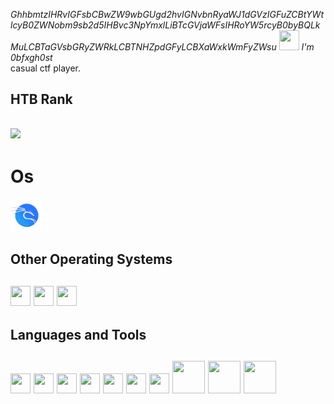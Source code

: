 *GhhbmtzIHRvIGFsbCBwZW9wbGUgd2hvIGNvbnRyaWJ1dGVzIGFuZCBtYWtlcyB0ZWNobm9sb2d5IHBvc3NpYmxlLiBTcGVjaWFsIHRoYW5rcyB0byBQLkMuLCBTaGVsbGRyZWRkLCBTNHZpdGFyLCBXaWxkWmFyZWsu
<img src="https://github.com/0bfxgh0st/blob/main/icons/cat.png" width="32px" height="32px">
I'm 0bfxgh0st*  
casual ctf player.  

<h2>HTB Rank<h2>
<img src="http://www.hackthebox.eu/badge/image/717835">

<h1>Os</h1>
<p align="left">
<img src="https://github.com/0bfxgh0st/0bfxgh0st/blob/main/icons/emblem-kali.svg" width="52px" height="52px">
</p>
  
<h2>Other Operating Systems<h2>
<p align="left">
<img src="https://github.com/get-icon/geticon/raw/master/icons/microsoft-windows.svg" width="32px" height="32px">
<img src="https://raw.githubusercontent.com/get-icon/geticon/master/icons/ubuntu.svg" width="32px" height="32px">
<img src="https://raw.githubusercontent.com/get-icon/geticon/master/icons/debian.svg" width="32px" height="32px">
</p>

<h2>Languages and Tools<h2>
<p align="left"> 
<img src="https://github.com/get-icon/geticon/raw/master/icons/bash.svg" width="32px" height="32px">
<img src="https://github.com/get-icon/geticon/raw/master/icons/python.svg" width="32px" height="32px">
<img src="https://github.com/get-icon/geticon/raw/master/icons/php.svg" width="32px" height="32px">
<img src="https://github.com/get-icon/geticon/raw/master/icons/apache.svg" width="32px" height="32px">
<img src="https://github.com/get-icon/geticon/raw/master/icons/git-icon.svg" width="32px" height="32px">
<img src="https://raw.githubusercontent.com/get-icon/geticon/master/icons/xampp.svg" width="32px" height="32px">
<img src="https://raw.githubusercontent.com/get-icon/geticon/master/icons/mysql.svg" width="32px" height="32px">
<img src="https://raw.githubusercontent.com/get-icon/geticon/master/icons/mariadb.svg" width="52px" height="52px">
<img src="https://raw.githubusercontent.com/get-icon/geticon/master/icons/mongodb.svg" width="52px" height="52px">
<img src="https://raw.githubusercontent.com/get-icon/geticon/master/icons/sqlite.svg" width="52px" height="52px">
</p>
